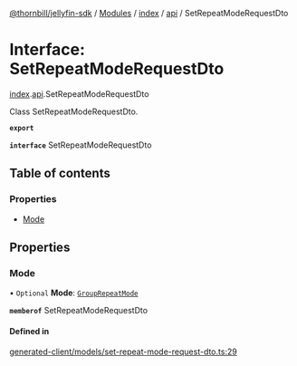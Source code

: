 [@thornbill/jellyfin-sdk](../README.md) / [Modules](../modules.md) / [index](../modules/index.md) / [api](../modules/index.api.md) / SetRepeatModeRequestDto

# Interface: SetRepeatModeRequestDto

[index](../modules/index.md).[api](../modules/index.api.md).SetRepeatModeRequestDto

Class SetRepeatModeRequestDto.

**`export`**

**`interface`** SetRepeatModeRequestDto

## Table of contents

### Properties

- [Mode](index.api.SetRepeatModeRequestDto.md#mode)

## Properties

### Mode

• `Optional` **Mode**: [`GroupRepeatMode`](../enums/index.api.GroupRepeatMode.md)

**`memberof`** SetRepeatModeRequestDto

#### Defined in

[generated-client/models/set-repeat-mode-request-dto.ts:29](https://github.com/thornbill/jellyfin-sdk-typescript/blob/eb13db7/src/generated-client/models/set-repeat-mode-request-dto.ts#L29)
